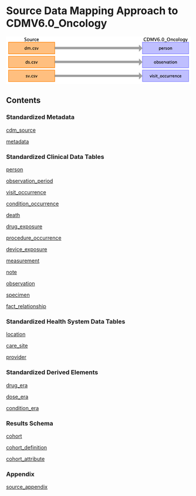 # Source Data Mapping Approach to CDMV6.0_Oncology

![](md_files/image4.png)

## Contents

### Standardized Metadata

[cdm_source]()

[metadata](metadata.md)

### Standardized Clinical Data Tables

[person](person.md)

[observation_period](observation_period.md)

[visit_occurrence](visit_occurrence.md)

[condition_occurrence]()

[death]()

[drug_exposure]()

[procedure_occurrence]()

[device_exposure]()

[measurement]()

[note]()

[observation](observation.md)

[specimen]()

[fact_relationship]()

### Standardized Health System Data Tables

[location](location.md)

[care_site](care_site.md)

[provider](provider.md)

### Standardized Derived Elements

[drug_era]()

[dose_era]()

[condition_era]()

### Results Schema

[cohort](cohort.md)

[cohort_definition](cohort_definition.md)

[cohort_attribute]()

### Appendix
[source_appendix](source_appendix.md)
